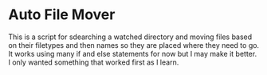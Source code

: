 # Auto File Mover

This is a script for sdearching a watched directory and moving files based on their filetypes and then names so they are placed where they need to go. It works using many if and else statements for now but I may make it better. I only wanted something that worked first as I learn.

